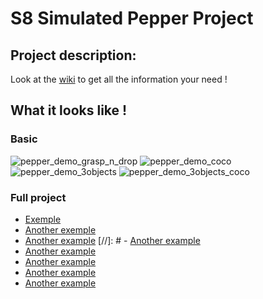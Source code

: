 # S8 Simulated Pepper Project

## Project description:
Look at the [wiki](https://github.com/cpe-majeure-robotique/Projet-pepper-sim-4A/wiki) to get all the information your need !


## What it looks like !

### Basic

![pepper_demo_grasp_n_drop](https://github.com/cpe-majeure-robotique/S8-Simulated-Pepper-Project/blob/master/images/pepper_demo_grasp_n_drop.gif)
![pepper_demo_coco](https://github.com/cpe-majeure-robotique/S8-Simulated-Pepper-Project/blob/master/images/duck_coco.png)
![pepper_demo_3objects](https://github.com/cpe-majeure-robotique/S8-Simulated-Pepper-Project/blob/master/images/pepper_3_objects.png)
![pepper_demo_3objects_coco](https://github.com/cpe-majeure-robotique/S8-Simulated-Pepper-Project/blob/master/images/pepper_3_objects_coco.png)


### Full project

- [Exemple](https://www.youtube.com/watch?v=JjFhL1Lx0Cc)
- [Another exemple](https://youtu.be/umEVdLn2hA4) 
- [Another example](https://youtu.be/TztAil6PtAA)
[//]: # - [Another example](https://www.youtube.com/watch?v=FWAd5vh8Plw)
- [Another example](https://youtu.be/yuTVGPfs1e8)
- [Another example](https://youtu.be/Uy1oElFrFmc)
- [Another example](https://www.youtube.com/watch?v=VzGtq0Ium-w)
- [Another example](https://www.youtube.com/watch?v=kCZLIDhtgcY)
  

